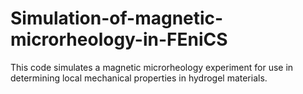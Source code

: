 # Simulation-of-magnetic-microrheology-in-FEniCS
This code simulates a magnetic microrheology experiment for use in determining local mechanical properties in hydrogel materials.
